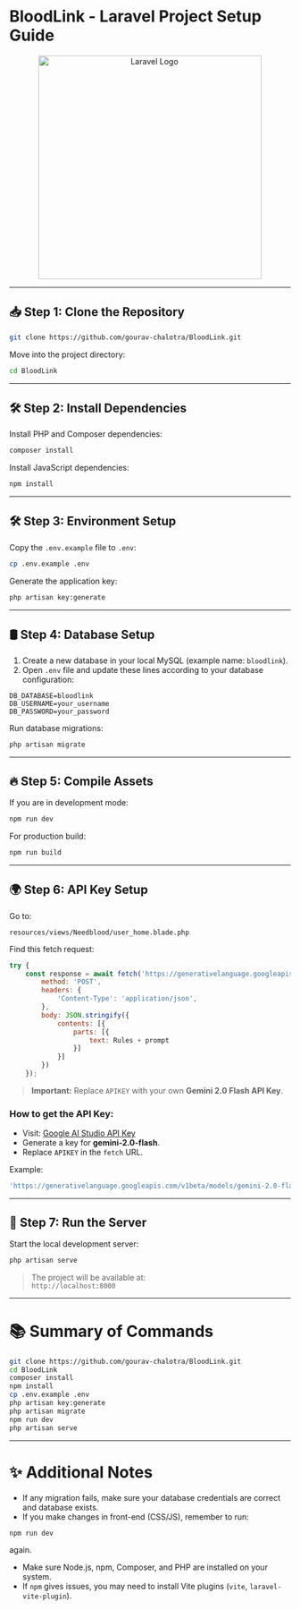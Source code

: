 # BloodLink - Laravel Project Setup Guide

<p align="center">
    <a href="https://laravel.com" target="_blank">
        <img src="https://raw.githubusercontent.com/laravel/art/master/logo-lockup/5%20SVG/2%20CMYK/1%20Full%20Color/laravel-logolockup-cmyk-red.svg" width="400" alt="Laravel Logo">
    </a>
</p>

---

## 📥 Step 1: Clone the Repository

```bash
git clone https://github.com/gourav-chalotra/BloodLink.git
```

Move into the project directory:

```bash
cd BloodLink
```

---

## 🛠️ Step 2: Install Dependencies

Install PHP and Composer dependencies:

```bash
composer install
```

Install JavaScript dependencies:

```bash
npm install
```

---

## 🛠️ Step 3: Environment Setup

Copy the `.env.example` file to `.env`:

```bash
cp .env.example .env
```

Generate the application key:

```bash
php artisan key:generate
```

---

## 🛢️ Step 4: Database Setup

1. Create a new database in your local MySQL (example name: `bloodlink`).
2. Open `.env` file and update these lines according to your database configuration:

```env
DB_DATABASE=bloodlink
DB_USERNAME=your_username
DB_PASSWORD=your_password
```

Run database migrations:

```bash
php artisan migrate
```

---

## 🔥 Step 5: Compile Assets

If you are in development mode:

```bash
npm run dev
```

For production build:

```bash
npm run build
```

---

## 🌍 Step 6: API Key Setup

Go to:

```plaintext
resources/views/Needblood/user_home.blade.php
```

Find this fetch request:

```javascript
try {
    const response = await fetch('https://generativelanguage.googleapis.com/v1beta/models/gemini-2.0-flash:generateContent?key=APIKEY', {
        method: 'POST',
        headers: {
            'Content-Type': 'application/json',
        },
        body: JSON.stringify({
            contents: [{
                parts: [{
                    text: Rules + prompt
                }]
            }]
        })
    });
```

> **Important:** Replace `APIKEY` with your own **Gemini 2.0 Flash API Key**.

### How to get the API Key:

- Visit: [Google AI Studio API Key](https://aistudio.google.com/apikey)
- Generate a key for **gemini-2.0-flash**.
- Replace `APIKEY` in the `fetch` URL.

Example:

```javascript
'https://generativelanguage.googleapis.com/v1beta/models/gemini-2.0-flash:generateContent?key=YOUR_ACTUAL_API_KEY'
```

---

## 🚀 Step 7: Run the Server

Start the local development server:

```bash
php artisan serve
```

> The project will be available at:  
> `http://localhost:8000`

---

# 📚 Summary of Commands

```bash
git clone https://github.com/gourav-chalotra/BloodLink.git
cd BloodLink
composer install
npm install
cp .env.example .env
php artisan key:generate
php artisan migrate
npm run dev
php artisan serve
```

---

# ✨ Additional Notes

- If any migration fails, make sure your database credentials are correct and database exists.
- If you make changes in front-end (CSS/JS), remember to run:

```bash
npm run dev
```
again.
- Make sure Node.js, npm, Composer, and PHP are installed on your system.
- If `npm` gives issues, you may need to install Vite plugins (`vite`, `laravel-vite-plugin`).

